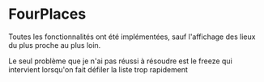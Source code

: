 # FourPlaces

Toutes les fonctionnalités ont été implémentées, sauf l'affichage des lieux du plus proche au plus loin.

Le seul problème que je n'ai pas réussi à résoudre est le freeze qui intervient lorsqu'on fait défiler la liste trop rapidement
